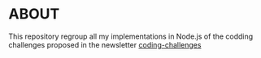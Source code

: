 # ABOUT

This repository regroup all my implementations in Node.js of the codding challenges proposed in 
the newsletter [coding-challenges](https://codingchallenges.fyi/)
